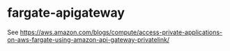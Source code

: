 # fargate-apigateway

See <https://aws.amazon.com/blogs/compute/access-private-applications-on-aws-fargate-using-amazon-api-gateway-privatelink/>
